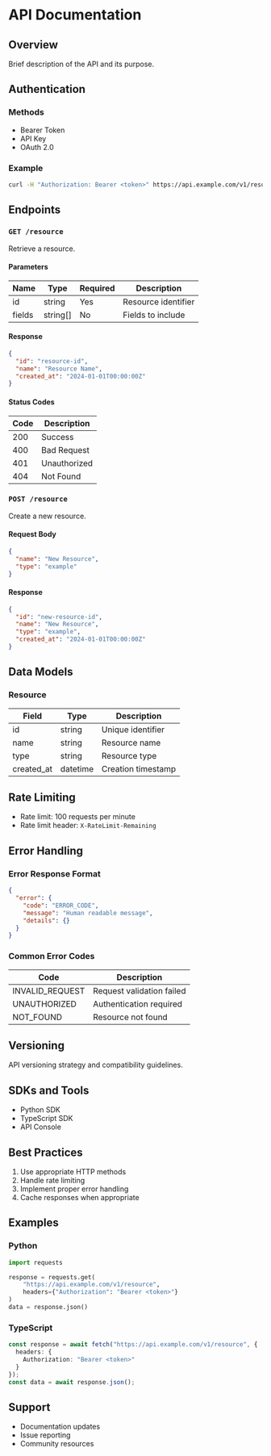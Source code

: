 # API Documentation

## Overview

Brief description of the API and its purpose.

## Authentication

### Methods

- Bearer Token
- API Key
- OAuth 2.0

### Example

```bash
curl -H "Authorization: Bearer <token>" https://api.example.com/v1/resource
```

## Endpoints

### `GET /resource`

Retrieve a resource.

#### Parameters

| Name | Type | Required | Description |
|------|------|----------|-------------|
| id | string | Yes | Resource identifier |
| fields | string[] | No | Fields to include |

#### Response

```json
{
  "id": "resource-id",
  "name": "Resource Name",
  "created_at": "2024-01-01T00:00:00Z"
}
```

#### Status Codes

| Code | Description |
|------|-------------|
| 200 | Success |
| 400 | Bad Request |
| 401 | Unauthorized |
| 404 | Not Found |

### `POST /resource`

Create a new resource.

#### Request Body

```json
{
  "name": "New Resource",
  "type": "example"
}
```

#### Response

```json
{
  "id": "new-resource-id",
  "name": "New Resource",
  "type": "example",
  "created_at": "2024-01-01T00:00:00Z"
}
```

## Data Models

### Resource

| Field | Type | Description |
|-------|------|-------------|
| id | string | Unique identifier |
| name | string | Resource name |
| type | string | Resource type |
| created_at | datetime | Creation timestamp |

## Rate Limiting

- Rate limit: 100 requests per minute
- Rate limit header: `X-RateLimit-Remaining`

## Error Handling

### Error Response Format

```json
{
  "error": {
    "code": "ERROR_CODE",
    "message": "Human readable message",
    "details": {}
  }
}
```

### Common Error Codes

| Code | Description |
|------|-------------|
| INVALID_REQUEST | Request validation failed |
| UNAUTHORIZED | Authentication required |
| NOT_FOUND | Resource not found |

## Versioning

API versioning strategy and compatibility guidelines.

## SDKs and Tools

- Python SDK
- TypeScript SDK
- API Console

## Best Practices

1. Use appropriate HTTP methods
2. Handle rate limiting
3. Implement proper error handling
4. Cache responses when appropriate

## Examples

### Python

```python
import requests

response = requests.get(
    "https://api.example.com/v1/resource",
    headers={"Authorization": "Bearer <token>"}
)
data = response.json()
```

### TypeScript

```typescript
const response = await fetch("https://api.example.com/v1/resource", {
  headers: {
    Authorization: "Bearer <token>"
  }
});
const data = await response.json();
```

## Support

- Documentation updates
- Issue reporting
- Community resources
